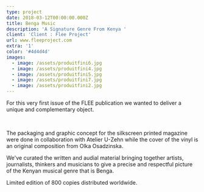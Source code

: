 ```yaml
---
type: project
date: 2018-03-12T00:00:00.000Z
title: Benga Music
description: 'A Signature Genre From Kenya '
client: 'Client : Flee Project'
url: www.fleeproject.com
extra: '1'
color: '#4d4d4d'
images:
  - image: /assets/produitfini6.jpg
  - image: /assets/produitfini4.jpg
  - image: /assets/produitfini5.jpg
  - image: /assets/produitfini7.jpg
  - image: /assets/produitfini2.jpg
---
```

For this very first issue of the FLEE publication we wanted to deliver a unique and complementary object.

</br>

The packaging and graphic concept for the silkscreen printed magazine were done in collaboration with Atelier U-Zehn while the cover of the vinyl is an original composition from Olka Osadzinska.

We've curated the written and audial material bringing together artists, journalists, thinkers and musicians to give a precise and respectful picture of the Kenyan musical genre that is Benga.

Limited edition of 800 copies distributed worldwide.
